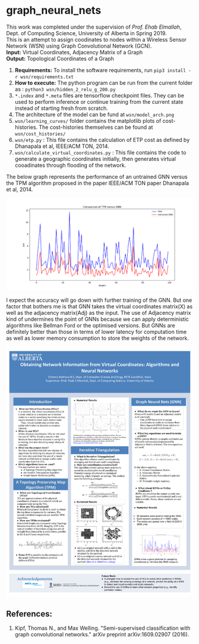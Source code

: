 # graph_neural_nets
This work was completed under the supervision of *Prof. Ehab Elmallah*, Dept. of Computing Science, University of Alberta in Spring 2019.
<br>
This is an attempt to assign coodinates to nodes within a Wireless Sensor Network (WSN) using Graph Convolutional Network (GCN).
<br>
**Input:** Virtual Coordinates, Adjacency Matrix of a Graph
<br>
**Output:** Topological Coordinates of a Graph
<br>

1. **Requirements:** To install the software requirements, run `pip3 install -r wsn/requirements.txt`
2. **How to execute:** The python program can be run from the current folder as : `python3 wsn/hidden_2_relu_g_200.py` 
2. `*.index` and `*.meta` files are tensorflow checkpoint files. They can be used to perform inference or continue training from the current state
instead of starting fresh from scratch.
3. The architecture of the model can be fund at `wsn/model_arch.png`
4. `wsn/learning_curves/` folder contains the matplotlib plots of cost-histories. The cost-histories themselves can be found at `wsn/cost_histories/` 
5. `wsn/etp.py` : This file contains the calculation of ETP cost as defined by Dhanapala et al, IEEE/ACM TON, 2014.
6. `wsn/calculate_virtual_coordinates.py` : This file contains the code to generate a geographic coordinates initially, then generates virtual cooadinates through flooding of the network.

The below graph represents the performance of an untrained GNN versus the TPM algorithm proposed in the paper IEEE/ACM TON paper Dhanapala et al, 2014.

![Graphs are generated in an i.i.d fashion from a uniform random distribution](results/tpm_vs_gnn.png)

I expect the accuracy will go down with further training of the GNN. But one factor that bothers me is that GNN takes the virtual coordinates matrix(X) as well as the adjacency matrix(Adj) as the input. The use of Adjacency matrix kind of undermines the point of GNNs because we can apply deterministic algorithms like Bellman Ford or the optimised versions. But GNNs are definitely better than those in terms of lower latency for computation time as well as lower memory consumption to store the weights of the network.


![Poster summarising most of my work](poster.pptx.png)

## References:
1. Kipf, Thomas N., and Max Welling. "Semi-supervised classification with graph convolutional networks." 
arXiv preprint arXiv:1609.02907 (2016).
